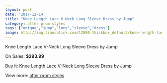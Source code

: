 ```yaml
---
layout: post
date: '2017-12-14'
title: "Knee Length Lace V-Neck Long Sleeve Dress by Jump"
category: after prom styles
tags: ["unique","jump","long","sleeve","dress"]
image: http://img.transblink.com/12880-thickbox_default/knee-length-lace-v-neck-long-sleeve-dress-by-jump.jpg
---
```

Knee Length Lace V-Neck Long Sleeve Dress by Jump

On Sales: **$293.99**
<a href="https://www.transblink.com/en/after-prom-styles/4153-knee-length-lace-v-neck-long-sleeve-dress-by-jump.html"><amp-img layout="responsive" width="600" height="600" src="//img.transblink.com/12880-thickbox_default/knee-length-lace-v-neck-long-sleeve-dress-by-jump.jpg" alt="Knee Length Lace V-Neck Long Sleeve Dress by Jump 0" /></a>
<a href="https://www.transblink.com/en/after-prom-styles/4153-knee-length-lace-v-neck-long-sleeve-dress-by-jump.html"><amp-img layout="responsive" width="600" height="600" src="//img.transblink.com/12884-thickbox_default/knee-length-lace-v-neck-long-sleeve-dress-by-jump.jpg" alt="Knee Length Lace V-Neck Long Sleeve Dress by Jump 1" /></a>
<a href="https://www.transblink.com/en/after-prom-styles/4153-knee-length-lace-v-neck-long-sleeve-dress-by-jump.html"><amp-img layout="responsive" width="600" height="600" src="//img.transblink.com/12883-thickbox_default/knee-length-lace-v-neck-long-sleeve-dress-by-jump.jpg" alt="Knee Length Lace V-Neck Long Sleeve Dress by Jump 2" /></a>
<a href="https://www.transblink.com/en/after-prom-styles/4153-knee-length-lace-v-neck-long-sleeve-dress-by-jump.html"><amp-img layout="responsive" width="600" height="600" src="//img.transblink.com/12882-thickbox_default/knee-length-lace-v-neck-long-sleeve-dress-by-jump.jpg" alt="Knee Length Lace V-Neck Long Sleeve Dress by Jump 3" /></a>
<a href="https://www.transblink.com/en/after-prom-styles/4153-knee-length-lace-v-neck-long-sleeve-dress-by-jump.html"><amp-img layout="responsive" width="600" height="600" src="//img.transblink.com/12881-thickbox_default/knee-length-lace-v-neck-long-sleeve-dress-by-jump.jpg" alt="Knee Length Lace V-Neck Long Sleeve Dress by Jump 4" /></a>

Buy it: [Knee Length Lace V-Neck Long Sleeve Dress by Jump](https://www.transblink.com/en/after-prom-styles/4153-knee-length-lace-v-neck-long-sleeve-dress-by-jump.html "Knee Length Lace V-Neck Long Sleeve Dress by Jump")

View more: [after prom styles](https://www.transblink.com/en/55-after-prom-styles "after prom styles")
